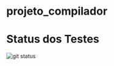 # projeto_compilador

# Status dos Testes

![git status]( http://3.138.92.159/svg/Joao-Pedro-Queiroz/projeto_compilador/)
